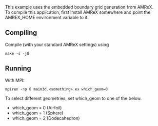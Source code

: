 This example uses the embedded boundary grid generation from AMReX.
To compile this application, first install AMReX somewhere and point the AMREX_HOME environment variable to it.

Compiling
---------

Compile (with your standard AMReX settings) using

    make -s -j8

Running
-------

With MPI:

    mpirun -np 8 main3d.<something>.ex which_geom=0

To select different geometries, set which_geom to one of the below.

* which_geom = 0 (Airfoil)
* which_geom = 1 (Sphere)
* which_geom = 2 (Dodecahedron)
